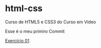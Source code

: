 # html-css
 Curso de HTML5 e CSS3 do Curso em Video

Esse é o meu primiro Commit

<a href="C:\Users\ronal\OneDrive\Área de Trabalho\curso-em-video\html-css\exercicios\ex001\index.html">Exercício 01</a>